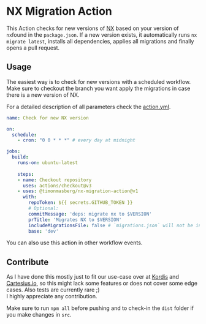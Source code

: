 #  NX Migration Action

This Action checks for new versions of [NX](https://github.com/nrwl/nx/) based on your version of `nx`found in the `package.json`.
If a new version exists, it automatically runs `nx migrate latest`, installs all dependencies, applies all migrations and finally opens a pull request.

## Usage

The easiest way is to check for new versions with a scheduled workflow. 
Make sure to checkout the branch you want apply the migrations in case there is a new version of NX.

For a detailed description of all parameters check the [action.yml](action.yml).

```yaml
name: Check for new NX version

on:
  schedule:
    - cron: "0 0 * * *" # every day at midnight

jobs:
  build:
    runs-on: ubuntu-latest
    
    steps:
    - name: Checkout repository
      uses: actions/checkout@v3
    - uses: @timonmasberg/nx-migration-action@v1
      with:
        repoToken: ${{ secrets.GITHUB_TOKEN }}
        # Optional:
        commitMessage: 'deps: migrate nx to $VERSION'
        prTitle: 'Migrates NX to $VERSION'
        includeMigrationsFile: false # `migrations.json` will not be included in this PR.
        base: 'dev'
```

You can also use this action in other workflow events.

## Contribute

As I have done this mostly just to fit our use-case over at [Kordis](https://github.com/kordis-leitstelle/kordis) and [Cartesius.io](https://cartesius.io), so this might lack some features or does not cover some edge cases.
Also tests are currently rare ;)  
I highly appreciate any contribution. 

Make sure to run `npm all` before pushing and to check-in the `dist` folder if you make changes in `src`.
